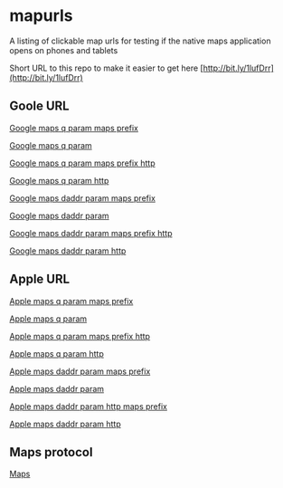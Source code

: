 mapurls
=======

A listing of clickable map urls for testing if the native maps application opens on phones and tablets

Short URL to this repo to make it easier to get here [http://bit.ly/1lufDrr](http://bit.ly/1lufDrr)

Goole URL
---
[Google maps q param maps prefix](https://maps.google.ca/maps?q=301+Front+St+W,+Toronto,+ON+M5V+2T6)

[Google maps q param](https://maps.google.ca/?q=301+Front+St+W,+Toronto,+ON+M5V+2T6)


[Google maps q param maps prefix http](http://maps.google.ca/maps?q=301+Front+St+W,+Toronto,+ON+M5V+2T6)

[Google maps q param http](http://maps.google.ca/?q=301+Front+St+W,+Toronto,+ON+M5V+2T6)


[Google maps daddr param maps prefix](https://maps.google.ca/maps?daddr=301+Front+St+W,+Toronto,+ON+M5V+2T6)

[Google maps daddr param](https://maps.google.ca/?daddr=301+Front+St+W,+Toronto,+ON+M5V+2T6)


[Google maps daddr param maps prefix http](http://maps.google.ca/maps?daddr=301+Front+St+W,+Toronto,+ON+M5V+2T6)

[Google maps daddr param http](http://maps.google.ca/?daddr=301+Front+St+W,+Toronto,+ON+M5V+2T6)


Apple URL
---
[Apple maps q param maps prefix](https://maps.apple.com/maps?q=301+Front+St+W,+Toronto,+ON+M5V+2T6)

[Apple maps q param](https://maps.apple.com/maps?q=301+Front+St+W,+Toronto,+ON+M5V+2T6)


[Apple maps q param  maps prefix http](http://maps.apple.com/maps?q=301+Front+St+W,+Toronto,+ON+M5V+2T6)

[Apple maps q param http](http://maps.apple.com/?q=301+Front+St+W,+Toronto,+ON+M5V+2T6)


[Apple maps daddr param maps prefix](https://maps.apple.com/maps?daddr=301+Front+St+W,+Toronto,+ON+M5V+2T6)

[Apple maps daddr param](https://maps.apple.com/?daddr=301+Front+St+W,+Toronto,+ON+M5V+2T6)


[Apple maps daddr param http maps prefix](http://maps.apple.com/maps?daddr=301+Front+St+W,+Toronto,+ON+M5V+2T6)

[Apple maps daddr param http](http://maps.apple.com/?daddr=301+Front+St+W,+Toronto,+ON+M5V+2T6)


Maps protocol
---
[Maps](maps://301+Front+St+W,+Toronto,+ON+M5V+2T6)
